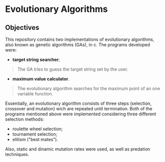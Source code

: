 # Evolutionary Algorithms

## Objectives

   This repository contains two implementations of evolutionary algorithms, also known as genetic algorithms (GAs), in c. The programs developed were:
  - __target string searcher__;
  
   > The GA tries to guess the target string set by the user.
  
  - __maximum value calculator__.
  
   > The evolutionary algorithm searches for the maximum point of an one variable function.
  
  Essentially, an evolutionary algorithm consists of three steps (selection, crossover and mutation) wich are repeated until termination. Both of the programs mentioned above were implemented considering three different selection methods:
  - roulette wheel selection;
  - tournament selection;
  - elitism ("best mates").  
  
  Also, static and dinamic mutation rates were used, as well as predation techniques.
  
